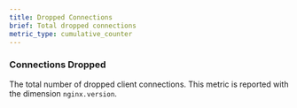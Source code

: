 ```yaml
---
title: Dropped Connections
brief: Total dropped connections
metric_type: cumulative_counter
---
```

### Connections Dropped
The total number of dropped client connections. This metric is reported with the dimension `nginx.version`.
